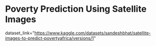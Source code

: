 # Poverty Prediction Using Satellite Images
dataset_link="https://www.kaggle.com/datasets/sandeshbhat/satellite-images-to-predict-povertyafrica/versions/1"

